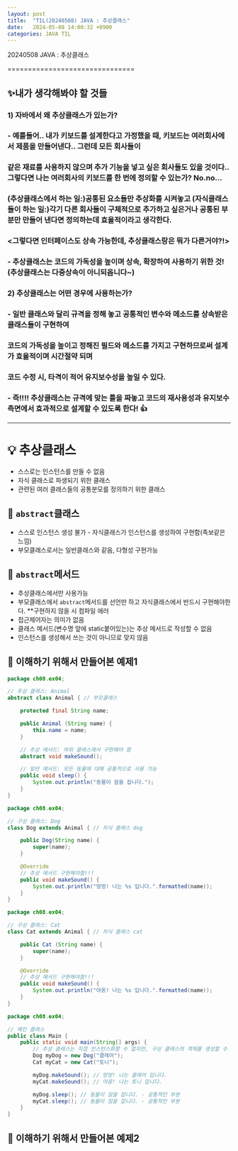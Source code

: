 ```yaml
---
layout: post
title:  "TIL(20240508) JAVA : 추상클래스"
date:   2024-05-08 14:00:32 +0900
categories: JAVA TIL
---
```

20240508 JAVA : 추상클래스

===============================

## ✨내가 생각해봐야 할 것들
### 1) 자바에서 왜 추상클래스가 있는가?
### - 예를들어.. 내가 키보드를 설계한다고 가정했을 때, 키보드는 여러회사에서 제품을 만들어낸다.. 그런데 모든 회사들이 
### 같은 재료를 사용하지 않으며 추가 기능을 넣고 싶은 회사들도 있을 것이다.. 그렇다면 나는 여러회사의 키보드를 한 번에 정의할 수 있는가? No.no...
### (추상클래스에서 하는 일:)공통된 요소들만 추상화를 시켜놓고 (자식클래스들이 하는 일:)각기 다른 회사들이 구체적으로 추가하고 싶은거나 공통된 부분만 만들어 낸다면 정의하는데 효율적이라고 생각한다.  

### <그렇다면 인터페이스도 상속 가능한데, 추상클래스랑은 뭐가 다른거야?!>
### - 추상클래스는 코드의 가독성을 높이며 상속, 확장하여 사용하기 위한 것! (추상클래스는 다중상속이 아니되옵니다~)

### 2) 추상클래스는 어떤 경우에 사용하는가?
### - 일반 클래스와 달리 규격을 정해 놓고 공통적인 변수와 메소드를 상속받은 클래스들이 구현하여
### 코드의 가독성을 높이고 정해진 필드와 메소드를 가지고 구현하므로써 설계가 효율적이며 시간절약 되며
### 코드 수정 시, 타격이 적어 유지보수성을 높일 수 있다. 
### - 즉!!!! 추상클래스는 규격에 맞는 틀을 짜놓고 코드의 재사용성과 유지보수 측면에서 효과적으로 설계할 수 있도록 한다! 👍
 -------------------------------

# 💡 추상클래스
- 스스로는 인스턴스를 만들 수 없음
- 자식 클래스로 파생되기 위한 클래스
- 관련된 여러 클래스들의 공통분모를 정의하기 위한 클래스
<!-- - 부모와 자식간의 상속관계에서 이루어짐 -->

## 📌 `abstract`클래스
- 스스로 인스턴스 생성 불가 - 자식클래스가 인스턴스를 생성하여 구현함(족보같은 느낌)
- 부모클래스로서는 일반클래스와 같음, 다형성 구현가능

## 📌 `abstract`메서드
- 추상클래스에서만 사용가능
- 부모클래스에서 `abstract`메서드를 선언만 하고 자식클래스에서 반드시 구현해야한다. **구현하지 않을 시 컴파일 에러
- 접근제어자는 의미가 없음
- 클래스 메서드(변수명 앞에 static붙어있는)는 추상 메서드로 작성할 수 없음
- 인스턴스를 생성해서 쓰는 것이 아니므로 맞지 않음

## 💬 이해하기 위해서 만들어본 예제1 
```java
package ch08.ex04;

// 추상 클래스: Animal 
abstract class Animal { // 부모클래스

    protected final String name;

    public Animal (String name) {
        this.name = name;
    }

    // 추상 메서드: 하위 클래스에서 구현해야 함
    abstract void makeSound();

    // 일반 메서드: 모든 동물에 대해 공통적으로 사용 가능
    public void sleep() {
        System.out.println("동물이 잠을 잡니다.");
    }
}
```
```java
package ch08.ex04;

// 구상 클래스: Dog
class Dog extends Animal { // 자식 클래스 dog

    public Dog(String name) {
        super(name);
    }

    @Override
    // 추상 메서드 구현해야함!!!
    public void makeSound() {
        System.out.println("멍멍! 나는 %s 입니다.".formatted(name));
    }
}
```
```java
package ch08.ex04;

// 구상 클래스: Cat
class Cat extends Animal { // 자식 클래스 cat

    public Cat (String name) {
        super(name);
    }

    @Override
    // 추상 메서드 구현해야함!!!
    public void makeSound() {
        System.out.println("야옹! 나는 %s 입니다.".formatted(name));
    }
}

```
```java
package ch08.ex04;

// 메인 클래스
public class Main {
    public static void main(String[] args) {
        // 추상 클래스는 직접 인스턴스화할 수 없지만, 구상 클래스의 객체를 생성할 수 있습니다.
        Dog myDog = new Dog("클레어"); 
        Cat myCat = new Cat("토니");

        myDog.makeSound(); // 멍멍! 나는 클레어 입니다.
        myCat.makeSound(); // 야옹! 나는 토니 입니다.

        myDog.sleep(); // 동물이 잠을 잡니다. - 공통적인 부분
        myCat.sleep(); // 동물이 잠을 잡니다. - 공통적인 부분
    }
}

```
## 💬 이해하기 위해서 만들어본 예제2 

```java


```

[자바 추상클래스란?]: https://limkydev.tistory.com/188#google_vignette


